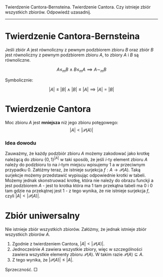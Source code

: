 Twierdzenie Cantora-Bernsteina. Twierdzenie Cantora. Czy istnieje zbiór wszystkich zbiorów. Odpowiedź uzasadnij.

---

# Twierdzenie Cantora-Bernsteina
Jeśli zbiór $A$ jest równoliczny z pewnym podzbiorem zbioru $B$ oraz zbiór $B$ jest równoliczny z pewnym podzbiorem zbioru $A$, to zbiory $A$ i $B$ są równoliczne.

$$A \leq_{m} B\ \wedge\ B \leq_{m} A \implies A \sim_{m} B$$

Symbolicznie:

$$|A| \leq |B|\ \wedge\ |B| \leq |A| \implies |A| = |B|$$

# Twierdzenie Cantora
Moc zbioru $A$ jest **mniejsza** niż jego zbioru potęgowego:
$$|A| < |\mathcal{P}(A)|$$

### Idea dowodu
Zauważmy, że każdy podzbiór zbioru $A$ możemy zakodować jako krotkę należącą do zbioru $\{0, 1\}^{|A|}$ w taki sposób, że jeśli $i$-ty element zbioru $A$ należy do podzbioru to na $i$-tym miejscu wpisujemy $1$ a w przeciwnym przypadku $0$. Załóżmy teraz, że istnieje surjekcja $f: A \to \mathcal{P}(A)$. Taką surjekcje możemy przedstawić wypisując odpowiednie krotki w tabeli. Możemy jednak skonstruować krotkę, która nie należy do obrazu funckji a jest podzbiorem $A$ - jest to krotka która ma $1$ tam przekątna tabeli ma $0$ i $0$ tam gdzie na przekątnej jest $1$ - z tego wynika, że nie istnieje surjekcja $f$, czyli $|A| < |\mathcal{P}(A)|$.

# Zbiór uniwersalny
Nie istnieje zbiór wszystkich zbiorów. Załóżmy, że jednak istnieje zbiór wszystkich zbiorów $A$.

1. Zgodnie z twierdzeniem Cantora, $|A| < |\mathcal{P}(A)|$.
2. Jednocześnie $A$ zawiera wszystkie zbiory, więc w szczególności zawiera wszystkie elementy zbioru $\mathcal{P}(A)$. W takim razie $\mathcal{P}(A) \subseteq A$.
3. Z tego wynika, że $|\mathcal{P}(A)| \leq |A|$.

Sprzeczność. $\Box$
